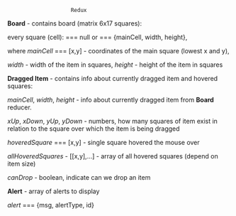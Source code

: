                         Redux

**Board** - contains board (matrix 6x17 squares):

every square (cell):
=== null 
or ===  {mainCell, width, height},

where _mainCell_ === [x,y] - coordinates of the
main square (lowest x and y),

_width_ - width of the item in squares,
_height_ - height of the item in squares


**Dragged Item** - contains info about currently dragged 
item and hovered squares:

_mainCell_, _width_, _height_ - info about currently dragged item
from **Board** reducer.

_xUp_, _xDown_, _yUp_, _yDown_ - numbers, how many squares 
of item exist in relation to the square over which the 
item is being dragged

_hoveredSquare_ === [x,y] - single square hovered the 
mouse over

_allHoveredSquares_ - [[x,y],...] - array of all hovered
squares (depend on item size)

_canDrop_ - boolean, indicate can we drop an item


**Alert** - array of alerts to display

_alert_ === {msg, alertType, id}


